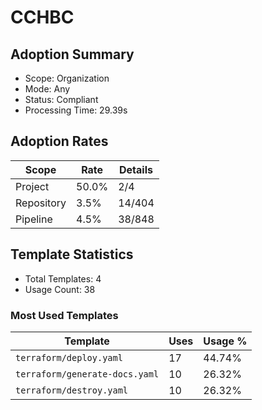 # CCHBC

## Adoption Summary

- Scope: Organization
- Mode: Any
- Status: Compliant
- Processing Time: 29.39s

## Adoption Rates

| Scope | Rate | Details |
|--------|------|---------|
| Project | 50.0% | 2/4 |
| Repository | 3.5% | 14/404 |
| Pipeline | 4.5% | 38/848 |

## Template Statistics

- Total Templates: 4
- Usage Count: 38

### Most Used Templates

| Template | Uses | Usage % |
|----------|------|---------|
| `terraform/deploy.yaml` | 17 | 44.74% |
| `terraform/generate-docs.yaml` | 10 | 26.32% |
| `terraform/destroy.yaml` | 10 | 26.32% |
